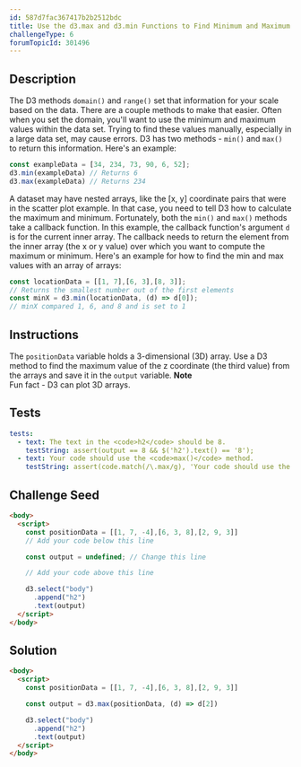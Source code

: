 ```yaml
---
id: 587d7fac367417b2b2512bdc
title: Use the d3.max and d3.min Functions to Find Minimum and Maximum Values in a Dataset
challengeType: 6
forumTopicId: 301496
---
```


## Description
<section id='description'>
The D3 methods <code>domain()</code> and <code>range()</code> set that information for your scale based on the data. There are a couple methods to make that easier.
Often when you set the domain, you'll want to use the minimum and maximum values within the data set. Trying to find these values manually, especially in a large data set, may cause errors.
D3 has two methods - <code>min()</code> and <code>max()</code> to return this information. Here's an example:

```js
const exampleData = [34, 234, 73, 90, 6, 52];
d3.min(exampleData) // Returns 6
d3.max(exampleData) // Returns 234
```

A dataset may have nested arrays, like the [x, y] coordinate pairs that were in the scatter plot example. In that case, you need to tell D3 how to calculate the maximum and minimum.
Fortunately, both the <code>min()</code> and <code>max()</code> methods take a callback function.
In this example, the callback function's argument <code>d</code> is for the current inner array. The callback needs to return the element from the inner array (the x or y value) over which you want to compute the maximum or minimum. Here's an example for how to find the min and max values with an array of arrays:

```js
const locationData = [[1, 7],[6, 3],[8, 3]];
// Returns the smallest number out of the first elements
const minX = d3.min(locationData, (d) => d[0]);
// minX compared 1, 6, and 8 and is set to 1
```

</section>

## Instructions
<section id='instructions'>
The <code>positionData</code> variable holds a 3-dimensional (3D) array. Use a D3 method to find the maximum value of the z coordinate (the third value) from the arrays and save it in the <code>output</code> variable.
<strong>Note</strong><br>Fun fact - D3 can plot 3D arrays.
</section>

## Tests
<section id='tests'>

```yml
tests:
  - text: The text in the <code>h2</code> should be 8.
    testString: assert(output == 8 && $('h2').text() == '8');
  - text: Your code should use the <code>max()</code> method.
    testString: assert(code.match(/\.max/g), 'Your code should use the <code>max()</code> method.')

```

</section>

## Challenge Seed
<section id='challengeSeed'>

<div id='html-seed'>

```html
<body>
  <script>
    const positionData = [[1, 7, -4],[6, 3, 8],[2, 9, 3]]
    // Add your code below this line

    const output = undefined; // Change this line

    // Add your code above this line

    d3.select("body")
      .append("h2")
      .text(output)
  </script>
</body>
```

</div>



</section>

## Solution
<section id='solution'>

```html
<body>
  <script>
    const positionData = [[1, 7, -4],[6, 3, 8],[2, 9, 3]]

    const output = d3.max(positionData, (d) => d[2])

    d3.select("body")
      .append("h2")
      .text(output)
  </script>
</body>

```

</section>
